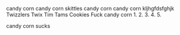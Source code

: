 candy corn
candy corn
skittles
candy corn
candy corn
kljhgfdsfghjk
Twizzlers
Twix
Tim Tams
Cookies
Fuck candy corn
1.
2.
3.
4.
5.

candy corn sucks